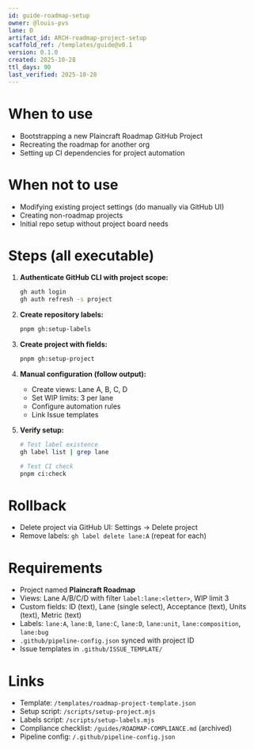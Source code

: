 ```yaml
---
id: guide-roadmap-setup
owner: @louis-pvs
lane: D
artifact_id: ARCH-roadmap-project-setup
scaffold_ref: /templates/guide@v0.1
version: 0.1.0
created: 2025-10-28
ttl_days: 90
last_verified: 2025-10-28
---
```


# When to use

- Bootstrapping a new Plaincraft Roadmap GitHub Project
- Recreating the roadmap for another org
- Setting up CI dependencies for project automation

# When not to use

- Modifying existing project settings (do manually via GitHub UI)
- Creating non-roadmap projects
- Initial repo setup without project board needs

# Steps (all executable)

1. **Authenticate GitHub CLI with project scope:**

   ```bash
   gh auth login
   gh auth refresh -s project
   ```

2. **Create repository labels:**

   ```bash
   pnpm gh:setup-labels
   ```

3. **Create project with fields:**

   ```bash
   pnpm gh:setup-project
   ```

4. **Manual configuration (follow output):**
   - Create views: Lane A, B, C, D
   - Set WIP limits: 3 per lane
   - Configure automation rules
   - Link Issue templates

5. **Verify setup:**

   ```bash
   # Test label existence
   gh label list | grep lane

   # Test CI check
   pnpm ci:check
   ```

# Rollback

- Delete project via GitHub UI: Settings → Delete project
- Remove labels: `gh label delete lane:A` (repeat for each)

# Requirements

- Project named **Plaincraft Roadmap**
- Views: Lane A/B/C/D with filter `label:lane:<letter>`, WIP limit 3
- Custom fields: ID (text), Lane (single select), Acceptance (text), Units (text), Metric (text)
- Labels: `lane:A`, `lane:B`, `lane:C`, `lane:D`, `lane:unit`, `lane:composition`, `lane:bug`
- `.github/pipeline-config.json` synced with project ID
- Issue templates in `.github/ISSUE_TEMPLATE/`

# Links

- Template: `/templates/roadmap-project-template.json`
- Setup script: `/scripts/setup-project.mjs`
- Labels script: `/scripts/setup-labels.mjs`
- Compliance checklist: `/guides/ROADMAP-COMPLIANCE.md` (archived)
- Pipeline config: `/.github/pipeline-config.json`
